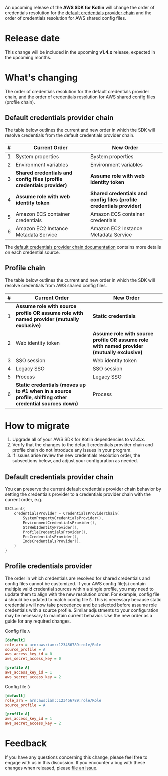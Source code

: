 An upcoming release of the **AWS SDK for Kotlin** will change the order of 
credentials resolution for the [default credentials provider chain](https://docs.aws.amazon.com/sdk-for-kotlin/latest/developer-guide/credential-providers.html#default-credential-provider-chain)
and the order of credentials resolution for AWS shared config files.

# Release date

This change will be included in the upcoming **v1.4.x** release, expected in the 
upcoming months.

# What's changing

The order of credentials resolution for the default credentials provider chain,
and the order of credentials resolution for AWS shared config files (profile chain). 

## Default credentials provider chain

The table below outlines the current and new order in which the SDK will
resolve credentials from the default credentials provider chain.

| # | Current Order                                                          | New Order                                                              |
|---|------------------------------------------------------------------------|------------------------------------------------------------------------|
| 1 | System properties                                                      | System properties                                                      |
| 2 | Environment variables                                                  | Environment variables                                                  |
| 3 | **Shared credentials and config files (profile credentials provider)** | **Assume role with web identity token**                                |
| 4 | **Assume role with web identity token**                                | **Shared credentials and config files (profile credentials provider)** |
| 5 | Amazon ECS container credentials                                       | Amazon ECS container credentials                                       |
| 6 | Amazon EC2 Instance Metadata Service                                   | Amazon EC2 Instance Metadata Service                                   |

The [default credentials provider chain documentation](https://docs.aws.amazon.com/sdk-for-kotlin/latest/developer-guide/credential-providers.html#default-credential-provider-chain) 
contains more details on each credential source.

## Profile chain

The table below outlines the current and new order in which the SDK will 
resolve credentials from AWS shared config files.

| # | Current Order                                                                                            | New Order                                                                                   |
|---|----------------------------------------------------------------------------------------------------------|---------------------------------------------------------------------------------------------|
| 1 | **Assume role with source profile OR assume role with named provider (mutually exclusive)**              | **Static credentials**                                                                      |
| 2 | Web identity token                                                                                       | **Assume role with source profile OR assume role with named provider (mutually exclusive)** |
| 3 | SSO session                                                                                              | Web identity token                                                                          |
| 4 | Legacy SSO                                                                                               | SSO session                                                                                 |
| 5 | Process                                                                                                  | Legacy SSO                                                                                  |
| 6 | **Static credentials (moves up to #1 when in a source profile, shifting other credential sources down)** | Process                                                                                     |

# How to migrate

1. Upgrade all of your AWS SDK for Kotlin dependencies to **v.1.4.x**.
2. Verify that the changes to the default credentials provider chain and profile chain do not introduce any issues in your program.
3. If issues arise review the new credentials resolution order, the subsections below, and adjust your configuration as needed.

## Default credentials provider chain

You can preserve the current default credentials provider chain behavior by setting
the credentials provider to a credentials provider chain with the current order, e.g.

```kotlin
S3Client{
    credentialsProvider = CredentialsProviderChain(
        SystemPropertyCredentialsProvider(),
        EnvironmentCredentialsProvider(),
        StsWebIdentityProvider(),
        ProfileCredentialsProvider(),
        EcsCredentialsProvider(),
        ImdsCredentialsProvider(),
    )
}
```

## Profile credentials provider

The order in which credentials are resolved for shared credentials and config 
files cannot be customized. If your AWS config file(s) contain multiple valid 
credential sources within a single profile, you may need to update them to align 
with the new resolution order. For example, config file `A` should be updated to 
match config file `B`. This is necessary because static credentials will now 
take precedence and be selected before assume role credentials with a source profile. 
Similar adjustments to your configuration may be necessary to maintain current
behavior. Use the new order as a guide for any required changes.

Config file `A`
```ini
[default]
role_arn = arn:aws:iam::123456789:role/Role
source_profile = A
aws_access_key_id = 0
aws_secret_access_key = 0

[profile A]
aws_access_key_id = 1
aws_secret_access_key = 2
```

Config file `B`
```ini
[default]
role_arn = arn:aws:iam::123456789:role/Role
source_profile = A

[profile A]
aws_access_key_id = 1
aws_secret_access_key = 2
```

# Feedback

If you have any questions concerning this change, please feel free to engage 
with us in this discussion. If you encounter a bug with these changes when 
released, please [file an issue](https://github.com/awslabs/aws-sdk-kotlin/issues/new/choose).